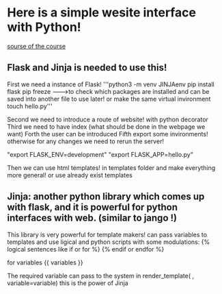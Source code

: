 # Here is a simple wesite interface with Python!
[sourse of the course](https://www.youtube.com/@Codemycom)
## Flask and Jinja is needed to use this!

First we need a instance of Flask!
 '''python3 -m venv JINJAenv
 pip install flask
 pip freeze  --->to check which packages are installed and can be saved into another file to use later! or make the same virtual invironment
 touch hello.py'''
 
Second we need to introduce a route of website! with python decorator
Third we need to have index (what should be done in the webpage we want)
Forth the user can be introduced
Fifth export some invironments! otherwise for any changes we need to rerun the server! 

"export FLASK_ENV=development"
"export FLASK_APP=hello.py"

Then we can use html templates! in templates folder and make everything more general! or use already exist templates

## Jinja: another python library which comes up with flask, and it is powerful for python interfaces with web. (similar to jango !)

This library is very powerful for template makers!
can pass variables to templates and use ligical and python scripts with some modulations:
   {% logical sentences like if or for %}
   {% endif or endfor %}

 for variables {{ variables  }}

The required variable can pass to the system in render_template(   , variable=variable)
this is the power of Jinja 
